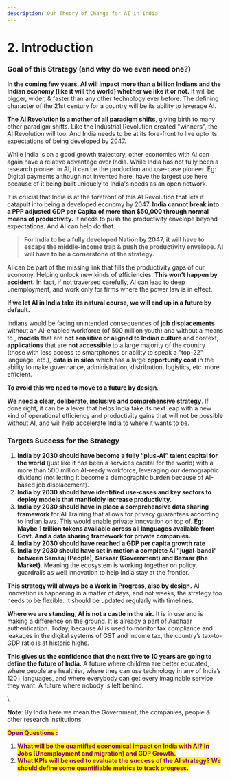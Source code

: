 ```yaml
---
description: Our Theory of Change for AI in India
---
```


# 2. Introduction

&#x20;

### Goal of this Strategy (and why do we even need one?)



**In the coming few years, AI will impact more than a billion Indians and the Indian economy (like it will the world) whether we like it or not.** It will be bigger, wider, & faster than any other technology ever before. The defining character of the 21st century for a country will be its ability to leverage AI.&#x20;

**The AI Revolution is a mother of all paradigm shifts**, giving birth to many other paradigm shifts. Like the Industrial Revolution created "winners", the AI Revolution will too. And India needs to be at its fore-front to live upto its expectations of being developed by 2047.

While India is on a good growth trajectory, other economies with AI can again have a relative advantage over India. While India has not fully been a research pioneer in AI, it can be the production and use-case pioneer. Eg: Digital payments although not invented here, have the largest use here because of it being built uniquely to India's needs as an open network.



It is crucial that India is at the forefront of this AI Revolution that lets it catapult into being a developed economy by 2047. **India cannot break into a PPP adjusted GDP per Capita of more than $50,000 through normal means of productivity.** It needs to push the productivity envelope beyond expectations. And AI can help do that.&#x20;

> **For India to be a fully developed Nation by 2047,  it will have to escape the middle-income trap & push the productivity envelope. AI will have to be a cornerstone of the strategy.**





AI can be part of the missing link that fills the productivity gaps of our economy. Helping unlock new kinds of efficiencies. **This won’t happen by accident.** In fact, if not traversed carefully, AI can lead to deep unemployment, and work only for firms where the power law is in effect.



**If we let AI in India take its natural course, we will end up in a future by default.**

Indians would be facing unintended consequences of **job** **displacements** without an AI-enabled workforce (of 500 million youth) and without a means to , **models** that are **not sensitive or aligned to Indian culture** and context, **applications** that are **not accessible** to a large majority of the country (those with less access to smartphones or ability to speak a "top-22" language, etc.), **data is in silos** which has a large **opportunity cost** in the ability to make governance, administration, distribution, logistics, etc. more efficient.

&#x20;

**To avoid this we need to move to a future by design**.&#x20;

**We need a clear, deliberate, inclusive and comprehensive strategy**. If done right, it can be a lever that helps India take its next leap with a new kind of operational efficiency and productivity gains that will not be possible without AI, and will help accelerate India to where it wants to be.&#x20;





### Targets Success for the Strategy

1. **India by 2030 should have become a fully “plus-AI” talent capital for the world** (just like it has been a services capital for the world) with a more than 500 million AI-ready workforce, leveraging our demographic dividend (not letting it become a demographic burden because of AI-based job displacement).
2. **India by 2030 should have identified use-cases and key sectors to deploy models that manifoldly increase productivity.**
3. **India by 2030 should have in place a comprehensive data sharing framework** for AI Training that allows for privacy guarantees according to Indian laws. This would enable private innovation on top of. **Eg: Maybe 1 trillion tokens available across all languages available from Govt. And a data sharing framework for private companies.**
4. **India by 2030 should have reached a GDP per capita growth rate**&#x20;
5. **India by 2030 should have set in motion a complete AI "jugal-bandi" between Samaaj (People), Sarkaar (Government) and Bazaar (the Market)**. Meaning the ecosystem is working together on policy, guardrails as well innovation to help India stay at the frontier.

**This strategy will always be a Work in Progress, also by design.** AI innovation is happening in a matter of days, and not weeks, the strategy too needs to be flexible. It should be updated regularly with timelines.&#x20;





**Where we are standing, AI is not a castle in the air.** It is in use and is making a difference on the ground. It is already a part of Aadhaar authentication. Today, because AI is used to monitor tax compliance and leakages in the digital systems of GST and income tax, the country’s tax-to-GDP ratio is at historic highs.

**This gives us the confidence that the next five to 10 years are going to define the future of India.** A future where children are better educated, where people are healthier, where they can use technology in any of India’s 120+ languages, and where everybody can get every imaginable service they want. A future where nobody is left behind.

\


**Note**: By India here we mean the Government, the companies, people & other research institutions



<mark style="color:purple;">**Open Questions :**</mark>&#x20;

1. <mark style="color:purple;">**What will be the quantified economical impact on India with AI? In Jobs (Unemployment and migration) and GDP Growth.**</mark>&#x20;
2. <mark style="color:purple;">**What KPIs will be used to evaluate the success of the AI strategy? We should define some quantifiable metrics to track progress.**</mark>&#x20;

